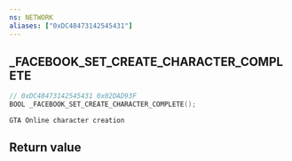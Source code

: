 ```yaml
---
ns: NETWORK
aliases: ["0xDC48473142545431"]
---
```

## _FACEBOOK_SET_CREATE_CHARACTER_COMPLETE

```c
// 0xDC48473142545431 0x02DAD93F
BOOL _FACEBOOK_SET_CREATE_CHARACTER_COMPLETE();
```

```
GTA Online character creation  
```

## Return value
